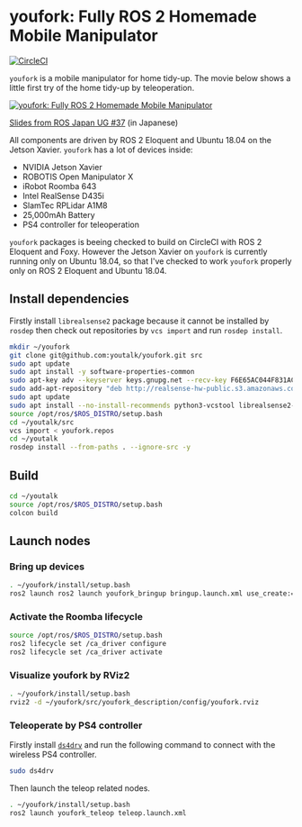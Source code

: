 # youfork: Fully ROS 2 Homemade Mobile Manipulator

[![CircleCI](https://circleci.com/gh/youtalk/youfork.svg?style=svg)](https://circleci.com/gh/youtalk/youfork)

`youfork` is a mobile manipulator for home tidy-up. The movie below shows a little first try of the home tidy-up by teleoperation.

[![youfork: Fully ROS 2 Homemade Mobile Manipulator](https://img.youtube.com/vi/2srDav_n2S0/0.jpg)](https://www.youtube.com/watch?v=2srDav_n2S0)

[Slides from ROS Japan UG #37](https://docs.google.com/presentation/d/1QCLE6ED7YsSedzqXm65fToplTvbDD3roUvKMAm8AC5k/preview) (in Japanese)

All components are driven by ROS 2 Eloquent and Ubuntu 18.04 on the Jetson Xavier.
`youfork` has a lot of devices inside:

- NVIDIA Jetson Xavier
- ROBOTIS Open Manipulator X
- iRobot Roomba 643
- Intel RealSense D435i
- SlamTec RPLidar A1M8
- 25,000mAh Battery
- PS4 controller for teleoperation

`youfork` packages is beeing checked to build on CircleCI with ROS 2 Eloquent and Foxy.
However the Jetson Xavier on `youfork` is currently running only on Ubuntu 18.04, so that I've checked to work `youfork` properly only on ROS 2 Eloquent and Ubuntu 18.04.

## Install dependencies

Firstly install `librealsense2` package because it cannot be installed by `rosdep` then check out repositories by `vcs import` and run `rosdep install`.

```sh
mkdir ~/youfork
git clone git@github.com:youtalk/youfork.git src
sudo apt update
sudo apt install -y software-properties-common
sudo apt-key adv --keyserver keys.gnupg.net --recv-key F6E65AC044F831AC80A06380C8B3A55A6F3EFCDE || sudo apt-key adv --keyserver hkp://keyserver.ubuntu.com:80 --recv-key F6E65AC044F831AC80A06380C8B3A55A6F3EFCDE
sudo add-apt-repository "deb http://realsense-hw-public.s3.amazonaws.com/Debian/apt-repo bionic main" -u
sudo apt update
sudo apt install --no-install-recommends python3-vcstool librealsense2-dev
source /opt/ros/$ROS_DISTRO/setup.bash
cd ~/youtalk/src
vcs import < youfork.repos
cd ~/youtalk
rosdep install --from-paths . --ignore-src -y
```

## Build

```sh
cd ~/youtalk
source /opt/ros/$ROS_DISTRO/setup.bash
colcon build
```

## Launch nodes

### Bring up devices

```sh
. ~/youfork/install/setup.bash
ros2 launch ros2 launch youfork_bringup bringup.launch.xml use_create:=true use_open_manipulator:=true use_rplidar:=true use_realsense:=true
```

### Activate the Roomba lifecycle

```sh
source /opt/ros/$ROS_DISTRO/setup.bash
ros2 lifecycle set /ca_driver configure
ros2 lifecycle set /ca_driver activate
```

### Visualize youfork by RViz2

```sh
. ~/youfork/install/setup.bash
rviz2 -d ~/youfork/src/youfork_description/config/youfork.rviz
```

### Teleoperate by PS4 controller

Firstly install [`ds4drv`](https://github.com/chrippa/ds4drv) and run the following command to connect with the wireless PS4 controller.

```sh
sudo ds4drv
```

Then launch the teleop related nodes.

```sh
. ~/youfork/install/setup.bash
ros2 launch youfork_teleop teleop.launch.xml
```

